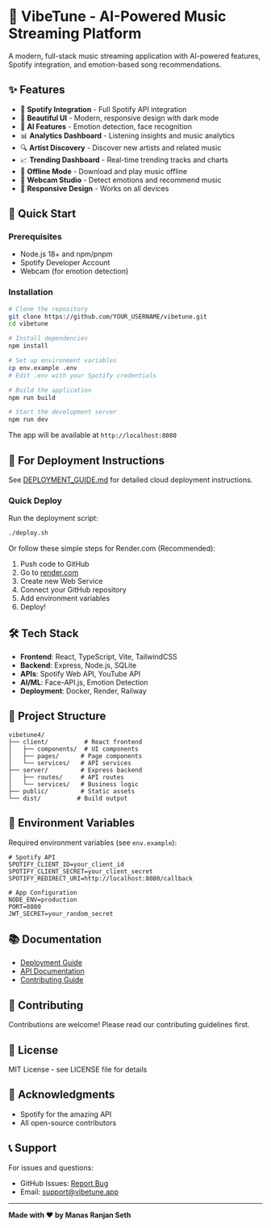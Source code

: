 # 🎵 VibeTune - AI-Powered Music Streaming Platform

A modern, full-stack music streaming application with AI-powered features, Spotify integration, and emotion-based song recommendations.

## ✨ Features

- 🎵 **Spotify Integration** - Full Spotify API integration
- 🎨 **Beautiful UI** - Modern, responsive design with dark mode
- 🤖 **AI Features** - Emotion detection, face recognition
- 📊 **Analytics Dashboard** - Listening insights and music analytics
- 🔍 **Artist Discovery** - Discover new artists and related music
- 📈 **Trending Dashboard** - Real-time trending tracks and charts
- 💾 **Offline Mode** - Download and play music offline
- 🎤 **Webcam Studio** - Detect emotions and recommend music
- 📱 **Responsive Design** - Works on all devices

## 🚀 Quick Start

### Prerequisites

- Node.js 18+ and npm/pnpm
- Spotify Developer Account
- Webcam (for emotion detection)

### Installation

```bash
# Clone the repository
git clone https://github.com/YOUR_USERNAME/vibetune.git
cd vibetune

# Install dependencies
npm install

# Set up environment variables
cp env.example .env
# Edit .env with your Spotify credentials

# Build the application
npm run build

# Start the development server
npm run dev
```

The app will be available at `http://localhost:8080`

## 📖 For Deployment Instructions

See [DEPLOYMENT_GUIDE.md](./DEPLOYMENT_GUIDE.md) for detailed cloud deployment instructions.

### Quick Deploy

Run the deployment script:
```bash
./deploy.sh
```

Or follow these simple steps for Render.com (Recommended):

1. Push code to GitHub
2. Go to [render.com](https://render.com)
3. Create new Web Service
4. Connect your GitHub repository
5. Add environment variables
6. Deploy!

## 🛠️ Tech Stack

- **Frontend**: React, TypeScript, Vite, TailwindCSS
- **Backend**: Express, Node.js, SQLite
- **APIs**: Spotify Web API, YouTube API
- **AI/ML**: Face-API.js, Emotion Detection
- **Deployment**: Docker, Render, Railway

## 📁 Project Structure

```
vibetune4/
├── client/          # React frontend
│   ├── components/  # UI components
│   ├── pages/      # Page components
│   └── services/   # API services
├── server/         # Express backend
│   ├── routes/     # API routes
│   └── services/   # Business logic
├── public/         # Static assets
└── dist/          # Build output
```

## 🔑 Environment Variables

Required environment variables (see `env.example`):

```env
# Spotify API
SPOTIFY_CLIENT_ID=your_client_id
SPOTIFY_CLIENT_SECRET=your_client_secret
SPOTIFY_REDIRECT_URI=http://localhost:8080/callback

# App Configuration
NODE_ENV=production
PORT=8080
JWT_SECRET=your_random_secret
```

## 📚 Documentation

- [Deployment Guide](./DEPLOYMENT_GUIDE.md)
- [API Documentation](./docs/API.md)
- [Contributing Guide](./docs/CONTRIBUTING.md)

## 🤝 Contributing

Contributions are welcome! Please read our contributing guidelines first.

## 📝 License

MIT License - see LICENSE file for details

## 🙏 Acknowledgments

- Spotify for the amazing API
- All open-source contributors

## 📞 Support

For issues and questions:
- GitHub Issues: [Report Bug](https://github.com/YOUR_USERNAME/vibetune/issues)
- Email: support@vibetune.app

---

**Made with ❤️ by Manas Ranjan Seth**

